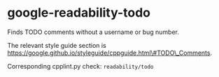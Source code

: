 google-readability-todo
=======================

Finds TODO comments without a username or bug number.

The relevant style guide section is
https://google.github.io/styleguide/cppguide.html\#TODO\_Comments.

Corresponding cpplint.py check: `readability/todo`
